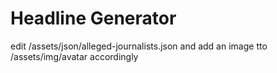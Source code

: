 # Headline Generator
edit /assets/json/alleged-journalists.json and add an image tto /assets/img/avatar accordingly
